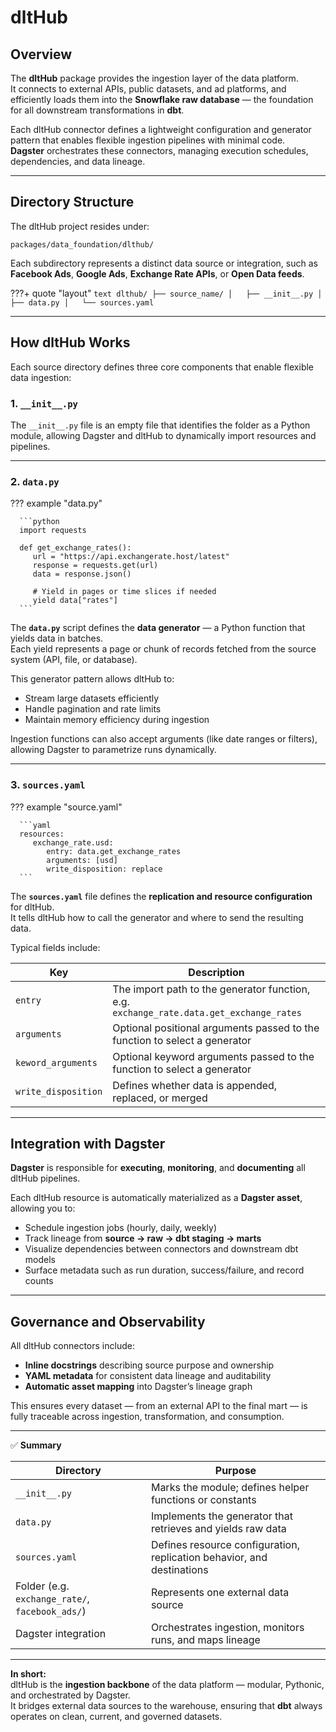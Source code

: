 # dltHub

## Overview

The **dltHub** package provides the ingestion layer of the data platform.  
It connects to external APIs, public datasets, and ad platforms, and efficiently loads them into the **Snowflake raw database** — the foundation for all downstream transformations in **dbt**.

Each dltHub connector defines a lightweight configuration and generator pattern that enables flexible ingestion pipelines with minimal code.  
**Dagster** orchestrates these connectors, managing execution schedules, dependencies, and data lineage.

---

## Directory Structure

The dltHub project resides under:

```
packages/data_foundation/dlthub/
```

Each subdirectory represents a distinct data source or integration, such as **Facebook Ads**, **Google Ads**, **Exchange Rate APIs**, or **Open Data feeds**.


???+ quote "layout"
      ``` text
      dlthub/
      ├── source_name/
      │   ├── __init__.py
      │   ├── data.py
      │   └── sources.yaml
      ```

---

## How dltHub Works

Each source directory defines three core components that enable flexible data ingestion:

### 1. `__init__.py`

The `__init__.py` file is an empty file that identifies the folder as a Python module,
allowing Dagster and dltHub to dynamically import resources and pipelines.

---

### 2. `data.py`
??? example "data.py"

      ```python
      import requests

      def get_exchange_rates():
         url = "https://api.exchangerate.host/latest"
         response = requests.get(url)
         data = response.json()

         # Yield in pages or time slices if needed
         yield data["rates"]
      ```

The **`data.py`** script defines the **data generator** — a Python function that yields data in batches.  
Each yield represents a page or chunk of records fetched from the source system (API, file, or database).

This generator pattern allows dltHub to:
- Stream large datasets efficiently  
- Handle pagination and rate limits  
- Maintain memory efficiency during ingestion  

Ingestion functions can also accept arguments (like date ranges or filters), allowing Dagster to parametrize runs dynamically.

---

### 3. `sources.yaml`
??? example "source.yaml"

      ```yaml
      resources:
         exchange_rate.usd:
            entry: data.get_exchange_rates
            arguments: [usd]
            write_disposition: replace
      ```

The **`sources.yaml`** file defines the **replication and resource configuration** for dltHub.  
It tells dltHub how to call the generator and where to send the resulting data.

Typical fields include:

| Key | Description |
| ---- | ------------ |
| `entry` | The import path to the generator function, e.g. `exchange_rate.data.get_exchange_rates` |
| `arguments` | Optional positional arguments passed to the function to select a generator |
| `keword_arguments` | Optional keyword arguments passed to the function to select a generator |
| `write_disposition` | Defines whether data is appended, replaced, or merged |



---

## Integration with Dagster

**Dagster** is responsible for **executing**, **monitoring**, and **documenting** all dltHub pipelines.  

Each dltHub resource is automatically materialized as a **Dagster asset**, allowing you to:
- Schedule ingestion jobs (hourly, daily, weekly)
- Track lineage from **source → raw → dbt staging → marts**
- Visualize dependencies between connectors and downstream dbt models
- Surface metadata such as run duration, success/failure, and record counts

---

## Governance and Observability

All dltHub connectors include:
- **Inline docstrings** describing source purpose and ownership  
- **YAML metadata** for consistent data lineage and auditability  
- **Automatic asset mapping** into Dagster’s lineage graph  

This ensures every dataset — from an external API to the final mart — is fully traceable across ingestion, transformation, and consumption.

---

✅ **Summary**

| Directory | Purpose |
| ---------- | -------- |
| `__init__.py` | Marks the module; defines helper functions or constants |
| `data.py` | Implements the generator that retrieves and yields raw data |
| `sources.yaml` | Defines resource configuration, replication behavior, and destinations |
| Folder (e.g. `exchange_rate/`, `facebook_ads/`) | Represents one external data source |
| Dagster integration | Orchestrates ingestion, monitors runs, and maps lineage |

---

**In short:**  
dltHub is the **ingestion backbone** of the data platform — modular, Pythonic, and orchestrated by Dagster.  
It bridges external data sources to the warehouse, ensuring that **dbt** always operates on clean, current, and governed datasets.
